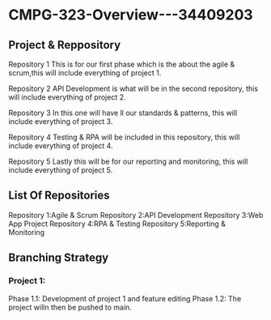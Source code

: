 # CMPG-323-Overview---34409203

## Project & Reppository

Repository 1
This is for our first phase which is the about the agile & scrum,this will include everything of project 1.

Repository 2
API Development is what will be in the second repository, this will include everything of project 2.

Repository 3
In this one will have ll our standards & patterns, this will include everything of project 3.

Repository 4
Testing  & RPA will be included in this repository, this will include everything of project 4.

Repository 5
Lastly this will be for our reporting and monitoring, this will include everything of project 5.

## List Of Repositories

Repository 1:Agile & Scrum
Repository 2:API Development
Repository 3:Web App Project
Repository 4:RPA & Testing
Repository 5:Reporting & Monitoring 

## Branching Strategy

### Project 1:

Phase 1.1: Development of project 1 and feature editing
Phase 1.2: The project willn then be pushed to main.


